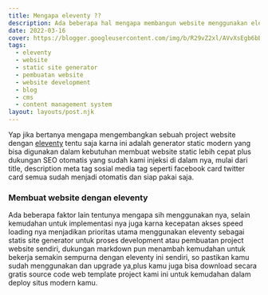 ```yaml
---
title: Mengapa eleventy ??
description: Ada beberapa hal mengapa membangun website menggunakan eleventy bootstrap.
date: 2022-03-16
cover: https://blogger.googleusercontent.com/img/b/R29vZ2xl/AVvXsEgb6bB9qkANsOm5ETl_J_6-q4Nu1bnqzyK0xku1V4h_uc_bCBgCPsqo2BK1AxRsPByhKKD0HHNpcwOJyxybgC93UF3N8jOdIUde7mMD7pGngw9e1EDTPZSsjQoVP_M9pf_Wvh5uP9DFGnGNjGetLPJKbogrNqkpA0_8qQjBG8qxNNPD0rTKYYDFw0w79Q/s634/eleventy.webp
tags:
  - eleventy
  - website
  - static site generator
  - pembuatan website
  - website development
  - blog
  - cms
  - content management system
layout: layouts/post.njk
---
```


Yap jika bertanya mengapa mengembangkan sebuah project website dengan [eleventy](https://11ty.dev) tentu saja karna ini adalah generator static modern yang bisa digunakan dalam kebutuhan membuat website static lebih cepat plus dukungan SEO otomatis yang sudah kami injeksi di dalam nya, mulai dari title, description meta tag sosial media tag seperti facebook card twitter card semua sudah menjadi otomatis dan siap pakai saja.

### Membuat website dengan eleventy

Ada beberapa faktor lain tentunya mengapa sih menggunakan nya, selain kemudahan untuk implementasi nya juga karna kecepatan akses speed loading nya menjadikan prioritas utama menggunakan eleventy sebagai statis site generator untuk proses development atau pembuatan project website sendiri, dukungan markdown pun menambah kemudahan untuk bekerja semakin sempurna dengan eleventy ini sendiri, so pastikan kamu sudah menggunakan dan upgrade ya,plus kamu juga bisa download secara gratis source code web template project kami ini untuk kemudahan dalam deploy situs modern kamu.
